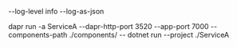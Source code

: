 --log-level info --log-as-json

dapr run  -a ServiceA  --dapr-http-port 3520 --app-port 7000  --components-path ./components/ --  dotnet run  --project ./ServiceA